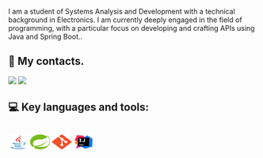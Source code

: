 I am a student of Systems Analysis and Development with a technical background in Electronics. I am currently deeply engaged in the field of programming, with a particular focus on developing and crafting APIs using Java and Spring Boot..<br>


## 📌 My contacts.
<div>
  
 <a href="https://www.linkedin.com/in/allandrs/" target="_blank"><img src="https://img.shields.io/badge/-LinkedIn-%230077B5?style=for-the-badge&logo=linkedin&logoColor=white" target="_blank"></a> 
 <a href = "mailto:allandrs@gmail.com"><img src="https://img.shields.io/badge/-Gmail-%23333?style=for-the-badge&logo=gmail&logoColor=white" target="_blank"></a>
  
</div>

## 💻 Key languages and tools:

<div style="display: inline_block"><br>
  
  
  <img align="center" alt="Java" height="30" width="40" src="https://github.com/devicons/devicon/blob/master/icons/java/java-original.svg"> 
  <img align="center" alt="spring framework" height="30" width="40" src="https://github.com/devicons/devicon/blob/master/icons/spring/spring-original.svg">
  <img align="center" alt="Git" height="30" width="40" src="https://github.com/devicons/devicon/blob/master/icons/git/git-original.svg">
  <img align="center" alt="intellij" height="30" width="40" src="https://github.com/devicons/devicon/blob/master/icons/intellij/intellij-original.svg">  
  
</div>

##




